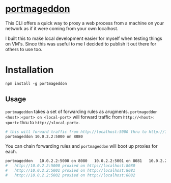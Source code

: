 # [portmageddon](https://www.npmjs.com/package/portmageddon)

This CLI offers a quick way to proxy a web process from a machine on your network as if it were coming from your own localhost. 

I built this to make local development easier for myself when testing things on VM's. Since this was useful to me I decided to publish it out there for others to use too.

# Installation 

```
npm install -g portmageddon
```

## Usage

`portmageddon` takes a set of forwarding rules as arugments. `portmageddon <host>:<port> on <local-port>` will forward traffic from `http://<host>:<port>` thru to `http://<local-port>`.

```sh
# this will forward traffic from http://localhost:5000 thru to http://10.0.2.2:8080
portmageddon 10.0.2.2:5000 on 8080
```

You can chain forwarding rules and `portmageddon` will boot up proxies for each.

```sh
portmageddon   10.0.2.2:5000 on 8080   10.0.2.2:5001 on 8081   10.0.2.2:5002 on 8082
#   http://10.0.2.2:5000 proxied on http://localhost:8080
#   http://10.0.2.2:5001 proxied on http://localhost:8081
#   http://10.0.2.2:5002 proxied on http://localhost:8082
```
